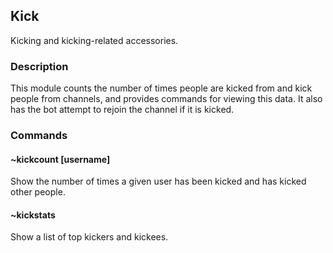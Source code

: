 ## Kick

Kicking and kicking-related accessories. 

### Description
This module counts the number of times people are kicked from and kick people
from channels, and provides commands for viewing this data. It also has the bot
attempt to rejoin the channel if it is kicked.

### Commands

#### ~kickcount [username]
Show the number of times a given user has been kicked and has kicked other
people.

#### ~kickstats
Show a list of top kickers and kickees.
